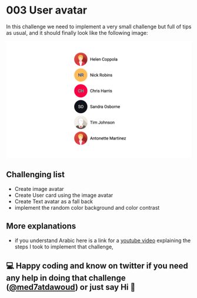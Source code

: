 # 003 User avatar

In this challenge we need to implement a very small challenge but full of tips as usual, and it should finally look like the following image:

![challenge 003 preview](challenge.png)

## Challenging list

- Create image avatar
- Create User card using the image avatar
- Create Text avatar as a fall back
- implement the random color background and color contrast

## More explanations

- if you understand Arabic here is a link for a [youtube video](#) explaining the steps I took to implement that challenge,

## 💻 Happy coding and know on twitter if you need any help in doing that challenge ([@med7atdawoud](http://twitter.com/med7atdawoud)) or just say Hi 👋
